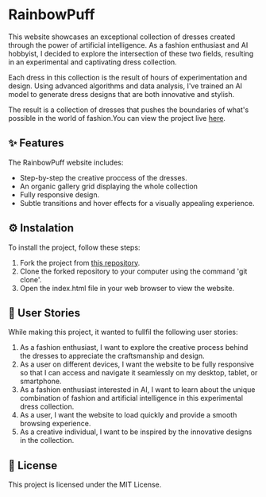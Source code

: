 # RainbowPuff
This website showcases an exceptional collection of dresses created through the power of artificial intelligence. As a fashion enthusiast and AI hobbyist, I decided to explore the intersection of these two fields, resulting in an experimental and captivating dress collection.

Each dress in this collection is the result of hours of experimentation and design. Using advanced algorithms and data analysis, I've trained an AI model to generate dress designs that are both innovative and stylish.

The result is a collection of dresses that pushes the boundaries of what's possible in the world of fashion.You can view the project live [here](https://larissasoares.com/projects/rainbowpuff/).

## ✨ Features
The RainbowPuff website includes:

* Step-by-step the creative proccess of the dresses.
* An organic gallery grid displaying the whole collection
* Fully responsive design.
* Subtle transitions and hover effects for a visually appealing experience.

## ⚙️ Instalation
To install the project, follow these steps:

1. Fork the project from [this repository](linkhhere).
2. Clone the forked repository to your computer using the command 'git clone'.
3. Open the index.html file in your web browser to view the website.

## 👥 User Stories
While making this project, it wanted to fullfil the following user stories:

1. As a fashion enthusiast, I want to explore the creative process behind the dresses to appreciate the craftsmanship and design.
2. As a user on different devices, I want the website to be fully responsive so that I can access and navigate it seamlessly on my desktop, tablet, or smartphone.
3. As a fashion enthusiast interested in AI, I want to learn about the unique combination of fashion and artificial intelligence in this experimental dress collection.
4. As a user, I want the website to load quickly and provide a smooth browsing experience.
5. As a creative individual, I want to be inspired by the innovative designs in the collection.

## 🧾 License
This project is licensed under the MIT License.